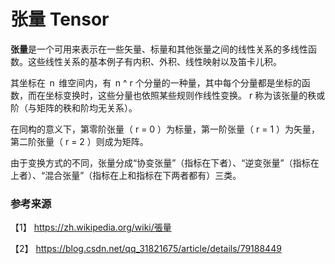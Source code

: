 # 张量 Tensor

**张量**是一个可用来表示在一些矢量、标量和其他张量之间的线性关系的多线性函数。这些线性关系的基本例子有内积、外积、线性映射以及笛卡儿积。

其坐标在  n  维空间内，有  n ^ r 个分量的一种量，其中每个分量都是坐标的函数，而在坐标变换时，这些分量也依照某些规则作线性变换。  r 称为该张量的秩或阶（与矩阵的秩和阶均无关系）。

在同构的意义下，第零阶张量（ r = 0 ）为标量，第一阶张量（  r = 1 ）为矢量， 第二阶张量（ r = 2 ）则成为矩阵。

由于变换方式的不同，张量分成“协变张量”（指标在下者）、“逆变张量”（指标在上者）、“混合张量”（指标在上和指标在下两者都有）三类。


### 参考来源

【1】  https://zh.wikipedia.org/wiki/張量

【2】  https://blog.csdn.net/qq_31821675/article/details/79188449